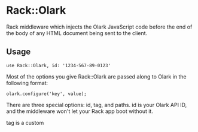 # Rack::Olark
Rack middleware which injects the Olark JavaScript code before the end of the body of any HTML document being sent to the client. 

## Usage

    use Rack::Olark, id: '1234-567-89-0123'

Most of the options you give Rack::Olark are passed along to Olark in the following format:

    olark.configure('key', value);

There are three special options: id, tag, and paths. id is your Olark API ID, and the middleware won't let your Rack app boot without it.

tag is a custom <script> tag to be used at the beginning of the Olark code. Most people shouldn't need this, and it will default to just <script> (HTML5-style). 

paths decides which routes in your application will display the Olark chat box. It takes an array of routes, and you need to include the leading slash (/). If you don't give an array for paths, it is empty by default, and this will cause the Olark code to be inserted on every route. As of version 0.0.4, you can now describe routes in the paths array with a Regexp as well, and any non-Regexp entries will be handled like this:

    /^#{Regexp.escape(your_original_path_entry)}$/

Example using options:

    use Rack::Olark, id: '1234-567-89-0123',
                     tag: '<script type="text/javascript">',
                     paths: ['/', '/aboutus']

## Acknowledgements

Code from rack/google-analytics has been used liberally and expanded/trimmed down where needed. Mucho thanks to Lee Hambley and other cool rack/google-analytics bros.

## Copyright

Copyright (C) 2012 Dan Poggi. MIT License, see LICENSE for details.
